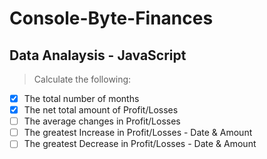 # Console-Byte-Finances

## Data Analaysis - JavaScript 

> Calculate the following:
- [x] The total number of months 
- [x] The net total amount of Profit/Losses 
- [ ] The average changes in Profit/Losses 
- [ ] The greatest Increase in Profit/Losses - Date & Amount
- [ ] The greatest Decrease in Profit/Losses - Date & Amount
